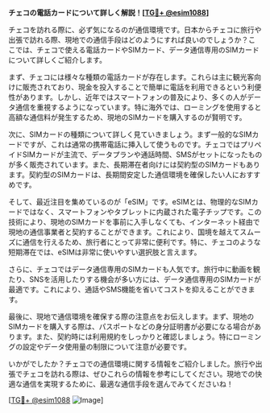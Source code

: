 **チェコの電話カードについて詳しく解説！[[TG💪+ @esim1088](https://t.me/s/esim1088)]**

チェコを訪れる際に、必ず気になるのが通信環境です。日本からチェコに旅行や出張で訪れる際、現地での通信手段はどのようにすれば良いのでしょうか？ここでは、チェコで使える電話カードやSIMカード、データ通信専用のSIMカードについて詳しくご紹介します。

まず、チェコには様々な種類の電話カードが存在します。これらは主に観光客向けに販売されており、現金を投入することで簡単に電話を利用できるという利便性があります。しかし、近年ではスマートフォンの普及により、多くの人がデータ通信を重視するようになっています。特に海外では、ローミングを使用すると高額な通信料が発生するため、現地のSIMカードを購入するのが賢明です。

次に、SIMカードの種類について詳しく見ていきましょう。まず一般的なSIMカードですが、これは通常の携帯電話に挿入して使うものです。チェコではプリペイドSIMカードが主流で、データプランや通話時間、SMSがセットになったものが多く販売されています。また、長期滞在者向けには契約型のSIMカードもあります。契約型のSIMカードは、長期間安定した通信環境を確保したい人におすすめです。

そして、最近注目を集めているのが「eSIM」です。eSIMとは、物理的なSIMカードではなく、スマートフォンやタブレットに内蔵された電子チップです。この技術により、現地のSIMカードを事前に入手しなくても、インターネット経由で現地の通信事業者と契約することができます。これにより、国境を越えてスムーズに通信を行えるため、旅行者にとって非常に便利です。特に、チェコのような短期滞在では、eSIMは非常に使いやすい選択肢と言えます。

さらに、チェコではデータ通信専用のSIMカードも人気です。旅行中に動画を観たり、SNSを活用したりする機会が多い方には、データ通信専用のSIMカードが最適です。これにより、通話やSMS機能を省いてコストを抑えることができます。

最後に、現地で通信環境を確保する際の注意点をお伝えします。まず、現地のSIMカードを購入する際は、パスポートなどの身分証明書が必要になる場合があります。また、契約時には利用規約をしっかりと確認しましょう。特にローミングの設定やデータ使用量の制限について注意が必要です。

いかがでしたか？チェコでの通信環境に関する情報をご紹介しました。旅行や出張でチェコを訪れる際は、ぜひこれらの情報を参考にしてください。現地での快適な通信を実現するために、最適な通信手段を選んでみてくださいね！

[[TG💪+ @esim1088](https://t.me/s/esim1088) ![Image](https://i.postimg.cc/Y0z9fWf4/image.png)]